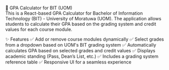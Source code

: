 📌 GPA Calculator for BIT (UOM)
<br>
This is a React-based GPA Calculator for Bachelor of Information Technology (BIT) - University of Moratuwa (UOM). The application allows students to calculate their GPA based on the grading system and credit values for each course module.

✨ Features
✅ Add or remove course modules dynamically
✅ Select grades from a dropdown based on UOM's BIT grading system
✅ Automatically calculates GPA based on selected grades and credit values
✅ Displays academic standing (Pass, Dean’s List, etc.)
✅ Includes a grading system reference table
✅ Responsive UI for a seamless experience
